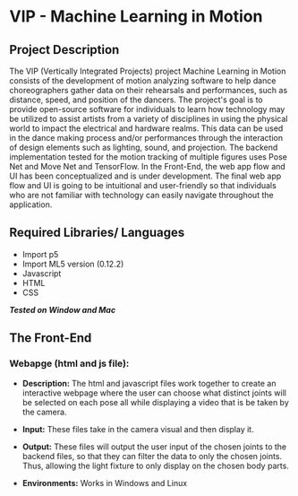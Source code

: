 # VIP - Machine Learning in Motion
## Project Description
The VIP (Vertically Integrated Projects) project Machine Learning in Motion consists of the development of motion analyzing software to help dance choreographers   gather data on their rehearsals and performances, such as distance, speed, and position of the dancers. The project's goal is to provide open-source software for individuals to learn how technology may be utilized to assist artists from a variety of disciplines in using the physical world to impact the electrical and hardware realms. This data can be used in the dance making process and/or performances through the interaction of design elements such as lighting, sound, and projection. The backend implementation tested for the motion tracking of multiple figures uses Pose Net and Move Net and TensorFlow. In the Front-End, the web app flow and UI has been conceptualized and is under development. The final web app flow and UI is going to be intuitional and user-friendly so that individuals who are not familiar with technology can easily navigate throughout the application. 
## Required Libraries/ Languages
* Import p5
* Import ML5 version (0.12.2)
* Javascript  
* HTML 
* CSS 

***Tested on Window and Mac***

## The Front-End
### Webapge (html and js file): 
* **Description:** The html and javascript files work together to create an interactive webpage where the user can choose what distinct joints will be selected on each pose all while displaying a video that is be taken by the camera. 

* **Input:** These files take in the camera visual and then display it. 

* **Output:** These files will output the user input of the chosen joints to the backend files, so that they can filter the data to only the chosen joints. Thus, allowing the light fixture to only display on the chosen body parts. 

* **Environments:** Works in Windows and Linux  
